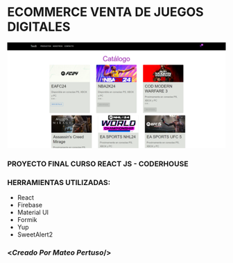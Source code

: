 # ECOMMERCE VENTA DE JUEGOS DIGITALES 
![](src\assets\screen.png)

### PROYECTO FINAL CURSO REACT JS - CODERHOUSE
### HERRAMIENTAS UTILIZADAS:
- React
- Firebase
- Material UI
- Formik
- Yup
- SweetAlert2
###  <*Creado Por Mateo Pertuso*/>